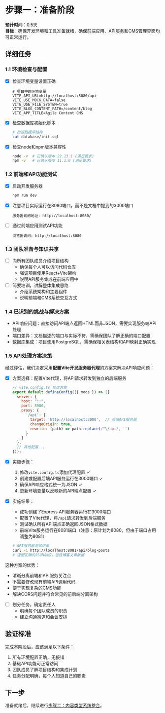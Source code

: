 # 步骤一：准备阶段

**预计时间**：0.5天  
**目标**：确保开发环境和工具准备就绪，确保前端应用、API服务和CMS管理界面均可正常运行。

## 详细任务

### 1.1 环境检查与配置

- [x] 检查环境变量设置正确
  ```
  # 项目中的环境变量
  VITE_API_URL=http://localhost:8080/api
  VITE_USE_MOCK_DATA=false
  VITE_USE_FILE_SYSTEM=true
  VITE_BLOG_CONTENT_PATH=/content/blog
  VITE_APP_TITLE=Agile Content CMS
  ```
- [x] 检查数据库初始化脚本
  ```bash
  # 检查数据库结构
  cat database/init.sql
  ```
- [x] 检查node和npm版本兼容性
  ```bash
  node -v  # 已确认版本 22.13.1 (满足要求)
  npm -v   # 已确认版本 11.1.0 (满足要求)
  ```

### 1.2 前端和API功能测试

- [x] 启动开发服务器
  ```bash
  npm run dev
  ```
- [x] 注意项目实际运行在8080端口，而不是文档中提到的3000端口
  ```
  服务器访问地址: http://localhost:8080/
  ```
- [ ] 通过前端应用测试API功能
  ```
  浏览器访问: http://localhost:8080
  ```

### 1.3 团队准备与知识共享

- [ ] 向所有团队成员介绍项目结构
  - 确保每个人可以访问代码仓库
  - 强调项目使用React+Vite架构
  - 说明API服务集成在前端应用中
- [ ] 简要培训，讲解整体集成思路
  - 介绍系统架构和主要组件
  - 说明前端和CMS系统交互方式

### 1.4 已识别的挑战与解决方案

- API响应问题：直接访问API端点返回HTML而非JSON，需要实现服务端API处理
- 端口差异：文档描述的端口与实际不符，需确保团队了解正确的端口配置
- 数据库集成：项目使用PostgreSQL，需确保相关表结构和API映射正确实现

### 1.5 API处理方案决策

经过评估，我们决定采用**配置Vite开发服务器代理**的方案来解决API响应问题：

- [x] 方案选择：配置Vite代理，将API请求转发到独立的后端服务
  ```javascript
  // vite.config.ts 修改方案
  export default defineConfig(({ mode }) => ({
    server: {
      host: "::",
      port: 8080,
      proxy: {
        '/api': {
          target: 'http://localhost:3000',  // 后端API服务器
          changeOrigin: true,
          rewrite: (path) => path.replace(/^\/api/, '')
        }
      }
    },
    // 其他配置...
  }));
  ```

- [x] 实施步骤：
  1. 修改`vite.config.ts`添加代理配置 ✓
  2. 创建或配置后端API服务运行在3000端口 ✓
  3. 确保API响应格式统一为JSON ✓
  4. 更新环境变量以反映新的API端点配置 ✓

- [x] 实施结果：
  - 成功创建了Express API服务器运行在3000端口
  - 配置了Vite代理，将`/api`请求转发到后端服务
  - 测试确认所有API端点正确返回JSON格式数据
  - 前端Vite服务运行在8081端口（注意：原计划为8080，但由于端口占用调整为8081）
  ```bash
  # API服务器测试结果
  curl -i http://localhost:8081/api/blog-posts
  # 返回正确的JSON响应，包含博客文章数据
  ```

这种方案的优势：
- 清晰分离前端和API服务关注点
- 不需要修改现有前端API调用代码
- 便于实现复杂的CMS功能
- 解决CORS问题并符合常见的前后端分离架构
- [ ] 划分任务，确定责任人
  - 明确每个团队成员的职责
  - 建立沟通渠道和会议安排

## 验证标准

完成本阶段后，应该满足以下条件：

1. 所有环境配置正确，无报错
2. 基础API功能可正常访问
3. 团队成员了解项目结构和集成计划
4. 任务分配明确，每个人知道自己的职责

## 下一步

准备就绪后，继续进行[步骤二：内容类型系统整合](./02-content-type-system.md)。
